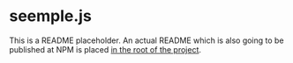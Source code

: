 # seemple.js

This is a README placeholder. An actual README which is also going to be published at NPM is placed [in the root of the project](../README.md). 
